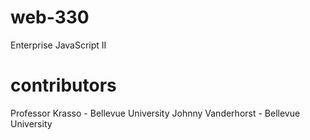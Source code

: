 # web-330
Enterprise JavaScript II

# contributors
Professor Krasso - Bellevue University
Johnny Vanderhorst - Bellevue University
